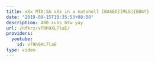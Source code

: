 ```yaml
---
title: xXx MTA:SA xXx in a nutshell [BASED][MLG]{EDGY}
date: "2019-09-15T10:35:53+08:00"
description: 400 subs btw yay
url: /nfkrz/vT9h9XL7laE/
providers:
  youtube:
    id: vT9h9XL7laE
type: video
---
```

